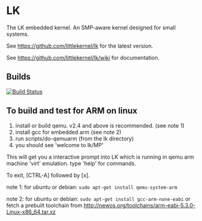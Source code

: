 # LK

The LK embedded kernel. An SMP-aware kernel designed for small systems.

See https://github.com/littlekernel/lk for the latest version.

See https://github.com/littlekernel/lk/wiki for documentation.

## Builds

[![Build Status](https://travis-ci.org/littlekernel/lk.svg?branch=master)](https://travis-ci.org/littlekernel/lk)

## To build and test for ARM on linux

1. install or build qemu. v2.4 and above is recommended. (see note 1)
2. install gcc for embedded arm (see note 2)
3. run scripts/do-qemuarm  (from the lk directory)
4. you should see 'welcome to lk/MP'

This will get you a interactive prompt into LK which is running in qemu
arm machine 'virt' emulation. type 'help' for commands.

To exit, [CTRL-A] followed by [x].

note 1: for ubuntu or debian: `sudo apt-get install qemu-system-arm`

note 2: for ubuntu or debian: `sudo apt-get install gcc-arm-none-eabi`
or fetch a prebuilt toolchain from <http://newos.org/toolchains/arm-eabi-5.3.0-Linux-x86_64.tar.xz>
